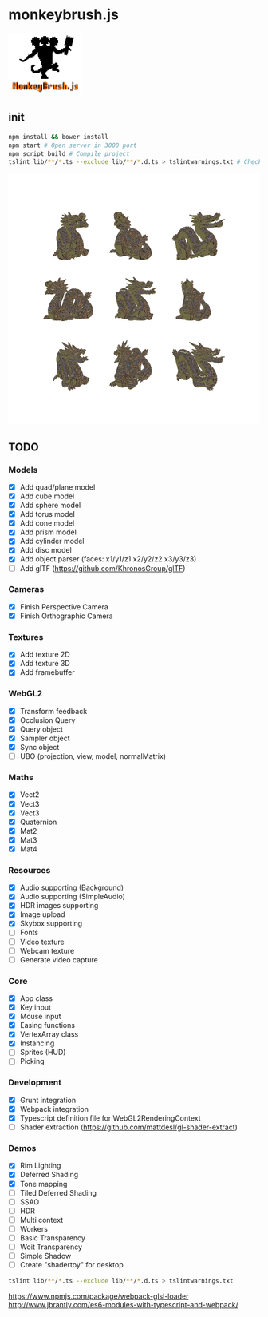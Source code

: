 # monkeybrush.js
![Logo](logo.png)

## init
```bash
npm install && bower install
npm start # Open server in 3000 port
npm script build # Compile project
tslint lib/**/*.ts --exclude lib/**/*.d.ts > tslintwarnings.txt # Check TSlint rules
```
![alt tag](descarga.png)

## TODO

### Models
- [x] Add quad/plane model
- [x] Add cube model
- [x] Add sphere model
- [x] Add torus model
- [x] Add cone model
- [x] Add prism model
- [x] Add cylinder model
- [x] Add disc model
- [x] Add object parser (faces: x1/y1/z1 x2/y2/z2 x3/y3/z3)
- [ ] Add glTF (https://github.com/KhronosGroup/glTF)

### Cameras
- [x] Finish Perspective Camera
- [x] Finish Orthographic Camera

### Textures
- [x] Add texture 2D
- [x] Add texture 3D
- [x] Add framebuffer

### WebGL2
- [x] Transform feedback
- [x] Occlusion Query
- [x] Query object
- [x] Sampler object
- [x] Sync object
- [ ] UBO (projection, view, model, normalMatrix)

### Maths
- [x] Vect2
- [x] Vect3
- [x] Vect3
- [x] Quaternion
- [x] Mat2
- [x] Mat3
- [x] Mat4

### Resources
- [x] Audio supporting (Background)
- [x] Audio supporting (SimpleAudio)
- [x] HDR images supporting
- [x] Image upload
- [x] Skybox supporting
- [ ] Fonts
- [ ] Video texture
- [ ] Webcam texture
- [ ] Generate video capture

### Core
- [x] App class
- [x] Key input
- [x] Mouse input
- [x] Easing functions
- [x] VertexArray class
- [x] Instancing
- [ ] Sprites (HUD)
- [ ] Picking

### Development
- [x] Grunt integration
- [x] Webpack integration
- [x] Typescript definition file for WebGL2RenderingContext
- [ ] Shader extraction (https://github.com/mattdesl/gl-shader-extract)

### Demos
- [x] Rim Lighting
- [x] Deferred Shading
- [x] Tone mapping
- [ ] Tiled Deferred Shading
- [ ] SSAO
- [ ] HDR
- [ ] Multi context
- [ ] Workers
- [ ] Basic Transparency
- [ ] Woit Transparency
- [ ] Simple Shadow
- [ ] Create "shadertoy" for desktop

```bash
tslint lib/**/*.ts --exclude lib/**/*.d.ts > tslintwarnings.txt
```
https://www.npmjs.com/package/webpack-glsl-loader
http://www.jbrantly.com/es6-modules-with-typescript-and-webpack/
